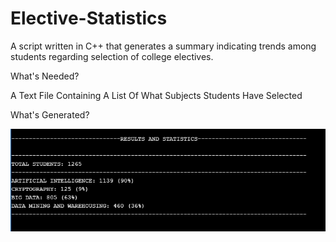 # Elective-Statistics
A script written in C++ that generates a summary indicating trends among students regarding selection of college electives.

What's Needed?

A Text File Containing A List Of What Subjects Students Have Selected

What's Generated?

![alt text](https://github.com/dishanp/Elective-Statistics/blob/main/statistics.png)

